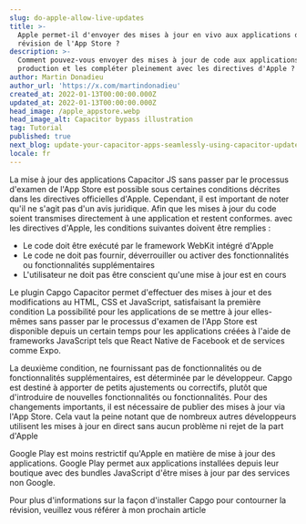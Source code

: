 ```yaml
---
slug: do-apple-allow-live-updates
title: >-
  Apple permet-il d'envoyer des mises à jour en vivo aux applications depuis la
  révision de l'App Store ?
description: >-
  Comment pouvez-vous envoyer des mises à jour de code aux applications iOS de
  production et les compléter pleinement avec les directives d'Apple ?
author: Martin Donadieu
author_url: 'https://x.com/martindonadieu'
created_at: 2022-01-13T00:00:00.000Z
updated_at: 2022-01-13T00:00:00.000Z
head_image: /apple_appstore.webp
head_image_alt: Capacitor bypass illustration
tag: Tutorial
published: true
next_blog: update-your-capacitor-apps-seamlessly-using-capacitor-updater
locale: fr
---
```


La mise à jour des applications Capacitor JS sans passer par le processus d'examen de l'App Store est possible sous certaines conditions décrites dans les directives officielles d'Apple. Cependant, il est important de noter qu'il ne s'agit pas d'un avis juridique. Afin que les mises à jour du code soient transmises directement à une application et restent conformes. avec les directives d'Apple, les conditions suivantes doivent être remplies :

- Le code doit être exécuté par le framework WebKit intégré d'Apple
- Le code ne doit pas fournir, déverrouiller ou activer des fonctionnalités ou fonctionnalités supplémentaires
- L'utilisateur ne doit pas être conscient qu'une mise à jour est en cours

Le plugin Capgo Capacitor permet d'effectuer des mises à jour et des modifications au HTML, CSS et JavaScript, satisfaisant la première condition 
La possibilité pour les applications de se mettre à jour elles-mêmes sans passer par le processus d'examen de l'App Store est disponible depuis un certain temps pour les applications créées à l'aide de frameworks JavaScript tels que React Native de Facebook et de services comme Expo.

La deuxième condition, ne fournissant pas de fonctionnalités ou de fonctionnalités supplémentaires, est déterminée par le développeur. Capgo est destiné à apporter de petits ajustements ou correctifs, plutôt que d'introduire de nouvelles fonctionnalités ou fonctionnalités. Pour des changements importants, il est nécessaire de publier des mises à jour via l'App Store. Cela vaut la peine notant que de nombreux autres développeurs utilisent les mises à jour en direct sans aucun problème ni rejet de la part d'Apple

Google Play est moins restrictif qu'Apple en matière de mise à jour des applications. Google Play permet aux applications installées depuis leur boutique avec des bundles JavaScript d'être mises à jour par des services non Google. 

Pour plus d'informations sur la façon d'installer Capgo pour contourner la révision, veuillez vous référer à mon prochain article